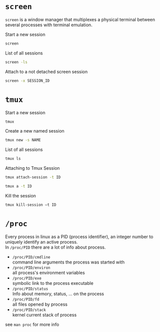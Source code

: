 # `screen`

`screen` is a window manager that multiplexes a physical terminal between several processes with terminal emulation.

Start a new session
```bash
screen
```

List of all sessions
```bash
screen -ls
```

Attach to a not detached screen session
```bash
screen -x SESSION_ID
```

# `tmux`

Start a new session
```bash
tmux
```

Create a new named session
```bash
tmux new -s NAME
```
List of all sessions
```bash
tmux ls
```

Attaching to Tmux Session
```bash
tmux attach-session -t ID
```
```bash
tmux a -t ID
```

Kill the session
```bash
tmux kill-session –t ID
```


# `/proc`

Every process in linux as a PID (process identifier), an integer number to uniquely identify an active process.\
In `/proc/PID` there are a lot of info about process.

- `/proc/PID/cmdline` \
  command line arguments the process was started with
- `/proc/PID/environ` \
  all process's environment variables
- `/proc/PID/exe` \
  symbolic link to the process executable
- `/proc/PID/status` \
  Info about memory, status, ... on the process
- `/proc/PID/fd` \
  all files opened by process
- `/proc/PID/stack` \
  kernel current stack of process
  
see `man proc` for more info

